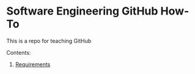# Software Engineering GitHub How-To

This is a repo for teaching GitHub

Contents:
1. [Requirements](https://github.com/adamspanier/TheCYBR404/blob/main/Documentation/Requirements.md)
